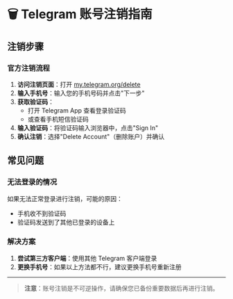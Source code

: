 # 🗑️ Telegram 账号注销指南

## 注销步骤

### 官方注销流程
1. **访问注销页面**：打开 [my.telegram.org/delete](https://my.telegram.org/delete)
2. **输入手机号**：输入您的手机号码并点击"下一步"
3. **获取验证码**：
   - 打开 Telegram App 查看登录验证码
   - 或查看手机短信验证码
4. **输入验证码**：将验证码输入浏览器中，点击"Sign In"
5. **确认注销**：选择"Delete Account"（删除账户）并确认

## 常见问题

### 无法登录的情况
如果无法正常登录进行注销，可能的原因：
- 手机收不到验证码
- 验证码发送到了其他已登录的设备上

### 解决方案
1. **尝试第三方客户端**：使用其他 Telegram 客户端登录
2. **更换手机号**：如果以上方法都不行，建议更换手机号重新注册

---

> **注意**：账号注销是不可逆操作，请确保您已备份重要数据后再进行注销。
